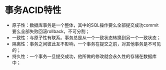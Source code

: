 # 事务ACID特性

- 原子性：数据库事务是一个整体，其中的SQL操作要么全部提交成功commit要么全部失败回滚rollback，不可分割；
- 一致性：与原子性有联系。事务总是从一个一致状态转换到另一个一致状态；
- 隔离性：事务之间彼此互不影响，一个事务在提交之前，对其他事务是不可见的；
- 持久性：一个事务一旦提交成功，他所做的修改就会永久性的存储在数据库中；